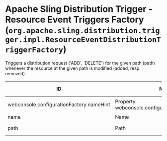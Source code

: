 # Apache Sling Distribution Trigger - Resource Event Triggers Factory (`org.apache.sling.distribution.trigger.impl.ResourceEventDistributionTriggerFactory`)

Triggers a distribution request ('ADD', 'DELETE') for the given path (path) whenever the resource at the given path is modified (added, resp. removed).

| ID  | Name | Required | Type | Default value | Description |
| --- | ---- | -------- | ---- | ------------- | ----------- |
| webconsole.configurationFactory.nameHint | Property webconsole.configurationFactory.nameHint | `true` | `String` | `[Trigger name: {name}]` | Description for webconsole.configurationFactory.nameHint |
| name | Name | `true` | `String` | `null` | The name of the trigger. |
| path | Path | `true` | `String` | `null` | The resource path for which changes are distributed |
